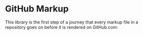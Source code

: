 GitHub Markup
=============

This library is the first step of a journey that every markup file in a repository goes on before it is rendered on GitHub.com:
